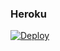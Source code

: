 ### Heroku
[![Deploy](https://www.herokucdn.com/deploy/button.svg)](https://heroku.com/deploy?template=https://github.com/rockstarcuba/code1.3.5-Ultimate) 
